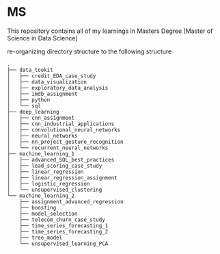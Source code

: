 # MS
This repository contains all of my learnings in Masters Degree [Master of Science in Data Science]

 
re-organizing directory structure to the following structure

```
.
├── data_tookit
│   ├── credit_EDA_case_study
│   ├── data_visualization
│   ├── exploratory_data_analysis
│   ├── imdb_assignment
│   ├── python
│   └── sql
├── deep_learning
│   ├── cnn_assignment
│   ├── cnn_industrial_applications
│   ├── convolutional_neural_networks
│   ├── neural_networks
│   ├── nn_project_gesture_recognition
│   └── recurrent_neural_networks
├── machine_learning_1
│   ├── advanced_SQL_best_practices
│   ├── lead_scoring_case_study
│   ├── linear_regression
│   ├── linear_regression_assignment
│   ├── logistic_regression
│   └── unsupervised_clustering
└── machine_learning_2
    ├── assignment_advanced_regression
    ├── boosting
    ├── model_selection
    ├── telecom_churn_case_study
    ├── time_series_forecasting_1
    ├── time_series_forecasting_2
    ├── tree_model
    └── unsupervised_learning_PCA
```
